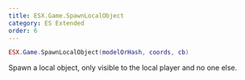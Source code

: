 ```yaml
---
title: ESX.Game.SpawnLocalObject
category: ES Extended
order: 6
---
```


```lua
ESX.Game.SpawnLocalObject(modelOrHash, coords, cb)
```

Spawn a local object, only visible to the local player and no one else.
